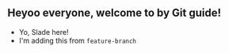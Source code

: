 ## Heyoo everyone, welcome to by Git guide!

- Yo, Slade here!
- I'm adding this from `feature-branch`